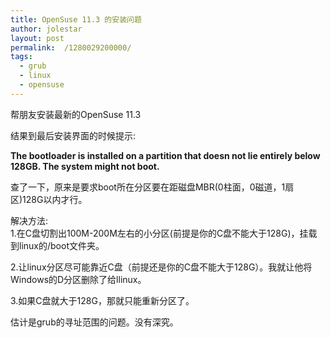 ```yaml
---
title: OpenSuse 11.3 的安装问题
author: jolestar
layout: post
permalink:  /1280029200000/
tags:
  - grub
  - linux
  - opensuse
---
```



帮朋友安装最新的OpenSuse 11.3

结果到最后安装界面的时候提示:

**The bootloader is installed on a partition that doesn not lie entirely below 128GB. The system might not boot.**

查了一下，原来是要求boot所在分区要在距磁盘MBR(0柱面，0磁道，1扇区)128G以内才行。

解决方法:  
1.在C盘切割出100M-200M左右的小分区(前提是你的C盘不能大于128G)，挂载到linux的/boot文件夹。

2.让linux分区尽可能靠近C盘（前提还是你的C盘不能大于128G）。我就让他将Windows的D分区删除了给llinux。

3.如果C盘就大于128G，那就只能重新分区了。

估计是grub的寻址范围的问题。没有深究。

